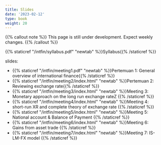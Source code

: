 ```yaml
---
title: Slides
date: '2023-02-12'
type: book
weight: 20
---
```


{{% callout note %}} This page is still under development. Expect weekly changes. {{% /callout %}}

{{% staticref "/intfin/syllabus.pdf" "newtab" %}}Syllabus{{% /staticref %}}

slides:

- {{% staticref "/intfin/meeting1.pdf" "newtab" %}}Pertemuan 1: General overview of international finance{{% /staticref %}}
- {{% staticref "/intfin/meeting2/index.html" "newtab" %}}Pertemuan 2: Reviewing exchange rate{{% /staticref %}}
- {{% staticref "/intfin/meeting3/index.html" "newtab" %}}Meeting 3: Monetary approach on the long run exchange rateZ {{% /staticref %}}
- {{% staticref "/intfin/meeting4/index.html" "newtab" %}}Meeting 4: short-run XR and complete theory of exchange rate {{% /staticref %}}
- {{% staticref "/intfin/meeting5/index.html" "newtab" %}}Meeting 5: National account & Balance of Payment {{% /staticref %}}
- {{% staticref "/intfin/meeting6/index.html" "newtab" %}}Meeting 6: Gains from asset trade {{% /staticref %}}
- {{% staticref "/intfin/meeting7/index.html" "newtab" %}}Meeting 7: IS-LM-FX model {{% /staticref %}}